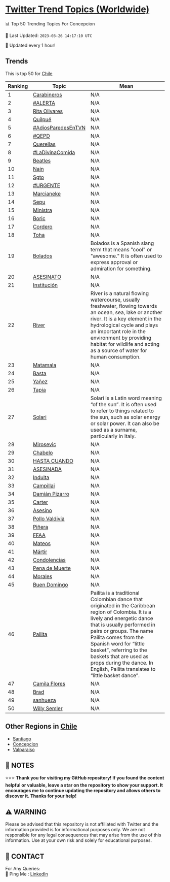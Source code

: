[Twitter Trend Topics (Worldwide)](https://github.com/ErcinDedeoglu/Twitter-Trend-Topics)
==========


📊 Top 50 Trending Topics For Concepcion

📆 Last Updated: `2023-03-26 14:17:10 UTC`

🔧 Updated every 1 hour!


## Trends

This is top 50 for [Chile](</Chile>)

| Ranking | Topic | Mean |
| ------- | ------------ | ------------ |
| 1 | [Carabineros](http://twitter.com/search?q=Carabineros) | N/A |
| 2 | [#ALERTA](http://twitter.com/search?q=%23ALERTA) | N/A |
| 3 | [Rita Olivares](http://twitter.com/search?q=Rita+Olivares) | N/A |
| 4 | [Quilpué](http://twitter.com/search?q=Quilpu%c3%a9) | N/A |
| 5 | [#AdiosParedesEnTVN](http://twitter.com/search?q=%23AdiosParedesEnTVN) | N/A |
| 6 | [#QEPD](http://twitter.com/search?q=%23QEPD) | N/A |
| 7 | [Querellas](http://twitter.com/search?q=Querellas) | N/A |
| 8 | [#LaDivinaComida](http://twitter.com/search?q=%23LaDivinaComida) | N/A |
| 9 | [Beatles](http://twitter.com/search?q=Beatles) | N/A |
| 10 | [Nain](http://twitter.com/search?q=Nain) | N/A |
| 11 | [Sgto](http://twitter.com/search?q=Sgto) | N/A |
| 12 | [#URGENTE](http://twitter.com/search?q=%23URGENTE) | N/A |
| 13 | [Marcianeke](http://twitter.com/search?q=Marcianeke) | N/A |
| 14 | [Sepu](http://twitter.com/search?q=Sepu) | N/A |
| 15 | [Ministra](http://twitter.com/search?q=Ministra) | N/A |
| 16 | [Boric](http://twitter.com/search?q=Boric) | N/A |
| 17 | [Cordero](http://twitter.com/search?q=Cordero) | N/A |
| 18 | [Toha](http://twitter.com/search?q=Toha) | N/A |
| 19 | [Bolados](http://twitter.com/search?q=Bolados) | Bolados is a Spanish slang term that means "cool" or "awesome." It is often used to express approval or admiration for something. |
| 20 | [ASESINATO](http://twitter.com/search?q=ASESINATO) | N/A |
| 21 | [Institución](http://twitter.com/search?q=Instituci%c3%b3n) | N/A |
| 22 | [River](http://twitter.com/search?q=River) | River is a natural flowing watercourse, usually freshwater, flowing towards an ocean, sea, lake or another river. It is a key element in the hydrological cycle and plays an important role in the environment by providing habitat for wildlife and acting as a source of water for human consumption. |
| 23 | [Matamala](http://twitter.com/search?q=Matamala) | N/A |
| 24 | [Basta](http://twitter.com/search?q=Basta) | N/A |
| 25 | [Yañez](http://twitter.com/search?q=Ya%c3%b1ez) | N/A |
| 26 | [Tapia](http://twitter.com/search?q=Tapia) | N/A |
| 27 | [Solari](http://twitter.com/search?q=Solari) | Solari is a Latin word meaning “of the sun”. It is often used to refer to things related to the sun, such as solar energy or solar power. It can also be used as a surname, particularly in Italy. |
| 28 | [Mirosevic](http://twitter.com/search?q=Mirosevic) | N/A |
| 29 | [Chabelo](http://twitter.com/search?q=Chabelo) | N/A |
| 30 | [HASTA CUANDO](http://twitter.com/search?q=HASTA+CUANDO) | N/A |
| 31 | [ASESINADA](http://twitter.com/search?q=ASESINADA) | N/A |
| 32 | [Indulta](http://twitter.com/search?q=Indulta) | N/A |
| 33 | [Campillai](http://twitter.com/search?q=Campillai) | N/A |
| 34 | [Damián Pizarro](http://twitter.com/search?q=Dami%c3%a1n+Pizarro) | N/A |
| 35 | [Carter](http://twitter.com/search?q=Carter) | N/A |
| 36 | [Asesino](http://twitter.com/search?q=Asesino) | N/A |
| 37 | [Pollo Valdivia](http://twitter.com/search?q=Pollo+Valdivia) | N/A |
| 38 | [Piñera](http://twitter.com/search?q=Pi%c3%b1era) | N/A |
| 39 | [FFAA](http://twitter.com/search?q=FFAA) | N/A |
| 40 | [Mateos](http://twitter.com/search?q=Mateos) | N/A |
| 41 | [Mártir](http://twitter.com/search?q=M%c3%a1rtir) | N/A |
| 42 | [Condolencias](http://twitter.com/search?q=Condolencias) | N/A |
| 43 | [Pena de Muerte](http://twitter.com/search?q=Pena+de+Muerte) | N/A |
| 44 | [Morales](http://twitter.com/search?q=Morales) | N/A |
| 45 | [Buen Domingo](http://twitter.com/search?q=Buen+Domingo) | N/A |
| 46 | [Pailita](http://twitter.com/search?q=Pailita) | Pailita is a traditional Colombian dance that originated in the Caribbean region of Colombia. It is a lively and energetic dance that is usually performed in pairs or groups. The name Pailita comes from the Spanish word for “little basket”, referring to the baskets that are used as props during the dance. In English, Pailita translates to “little basket dance”. |
| 47 | [Camila Flores](http://twitter.com/search?q=Camila+Flores) | N/A |
| 48 | [Brad](http://twitter.com/search?q=Brad) | N/A |
| 49 | [sanhueza](http://twitter.com/search?q=sanhueza) | N/A |
| 50 | [Willy Semler](http://twitter.com/search?q=Willy+Semler) | N/A |



## Other Regions in [Chile](</Chile>)

* [Santiago](</Chile/Santiago.md>)
* [Concepcion](</Chile/Concepcion.md>)
* [Valparaiso](</Chile/Valparaiso.md>)



## 📝 NOTES

⭐⭐⭐ **Thank you for visiting my GitHub repository! If you found the content helpful or valuable, leave a star on the repository to show your support. It encourages me to continue updating the repository and allows others to discover it. Thanks for your help!**


## ⚠️ WARNING

Please be advised that this repository is not affiliated with Twitter and the information provided is for informational purposes only. We are not responsible for any legal consequences that may arise from the use of this information. Use at your own risk and solely for educational purposes.


## 📨 CONTACT

 For Any Queries:  
            🏓 Ping Me : [LinkedIn](https://www.linkedin.com/in/ercindedeoglu/)
